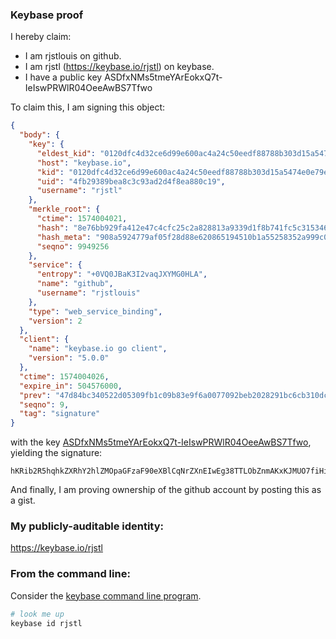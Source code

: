 ### Keybase proof

I hereby claim:

  * I am rjstlouis on github.
  * I am rjstl (https://keybase.io/rjstl) on keybase.
  * I have a public key ASDfxNMs5tmeYArEokxQ7t-IeIswPRWlR04OeeAwBS7Tfwo

To claim this, I am signing this object:

```json
{
  "body": {
    "key": {
      "eldest_kid": "0120dfc4d32ce6d99e600ac4a24c50eedf88788b303d15a5474e0e79e030052ed37f0a",
      "host": "keybase.io",
      "kid": "0120dfc4d32ce6d99e600ac4a24c50eedf88788b303d15a5474e0e79e030052ed37f0a",
      "uid": "4fb29389bea8c3c93ad2d4f8ea880c19",
      "username": "rjstl"
    },
    "merkle_root": {
      "ctime": 1574004021,
      "hash": "8e76bb929fa412e47c4cfc25c2a828813a9339d1f8b741fc5c31534623ab31b54231b79374fd00808b2d9f4627d8ae2df9f379da0cca67381b7e99c31b223393",
      "hash_meta": "908a5924779af05f28d88e620865194510b1a55258352a999c01f3b2152b64d5",
      "seqno": 9949256
    },
    "service": {
      "entropy": "+0VQ0JBaK3I2vaqJXYMG0HLA",
      "name": "github",
      "username": "rjstlouis"
    },
    "type": "web_service_binding",
    "version": 2
  },
  "client": {
    "name": "keybase.io go client",
    "version": "5.0.0"
  },
  "ctime": 1574004026,
  "expire_in": 504576000,
  "prev": "47d84bc340522d05309fb1c09b83e9f6a0077092beb2028291bc6cb310dcde90",
  "seqno": 9,
  "tag": "signature"
}
```

with the key [ASDfxNMs5tmeYArEokxQ7t-IeIswPRWlR04OeeAwBS7Tfwo](https://keybase.io/rjstl), yielding the signature:

```
hKRib2R5hqhkZXRhY2hlZMOpaGFzaF90eXBlCqNrZXnEIwEg38TTLObZnmAKxKJMUO7fiHiLMD0VpUdODnngMAUu038Kp3BheWxvYWTESpcCCcQgR9hLw0BSLQUwn7HAm4Pp9qAHcJK+sgKCkbxssxDc3pDEIHdVyxEtzUcbKPdRBQliP9111FTXhy1+yFR5EimXRp6PAgHCo3NpZ8RArWt5mTKWQvwgdltAR0ucua3kh56Xk3CnQHNS0/Xnf3uko3o4lprETVZMPemCcXDPPEI0SX3irpl59yl76dBSC6hzaWdfdHlwZSCkaGFzaIKkdHlwZQildmFsdWXEIHnjWCjyjXhIQ1dD/K4OON8m7wm9eQ1FVwTsUuXujbdQo3RhZ80CAqd2ZXJzaW9uAQ==

```

And finally, I am proving ownership of the github account by posting this as a gist.

### My publicly-auditable identity:

https://keybase.io/rjstl

### From the command line:

Consider the [keybase command line program](https://keybase.io/download).

```bash
# look me up
keybase id rjstl
```
